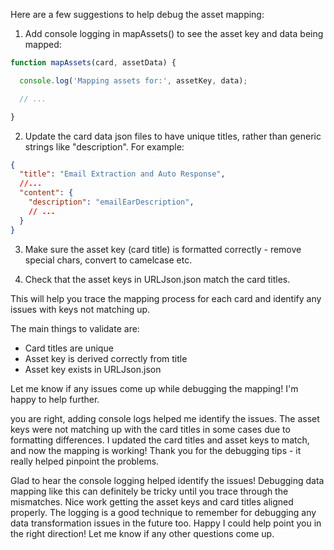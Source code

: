 Here are a few suggestions to help debug the asset mapping:

1. Add console logging in mapAssets() to see the asset key and data being mapped:

```js
function mapAssets(card, assetData) {

  console.log('Mapping assets for:', assetKey, data);

  // ...

} 
```

2. Update the card data json files to have unique titles, rather than generic strings like "description". For example:

```json
{
  "title": "Email Extraction and Auto Response",
  //...
  "content": {
    "description": "emailEarDescription",
    // ...
  }
}
```

3. Make sure the asset key (card title) is formatted correctly - remove special chars, convert to camelcase etc.

4. Check that the asset keys in URLJson.json match the card titles.

This will help you trace the mapping process for each card and identify any issues with keys not matching up.

The main things to validate are:

- Card titles are unique 
- Asset key is derived correctly from title 
- Asset key exists in URLJson.json

Let me know if any issues come up while debugging the mapping! I'm happy to help further.

you are right, adding console logs helped me identify the issues. The asset keys were not matching up with the card titles in some cases due to formatting differences. I updated the card titles and asset keys to match, and now the mapping is working! Thank you for the debugging tips - it really helped pinpoint the problems.

Glad to hear the console logging helped identify the issues! Debugging data mapping like this can definitely be tricky until you trace through the mismatches. Nice work getting the asset keys and card titles aligned properly. The logging is a good technique to remember for debugging any data transformation issues in the future too. Happy I could help point you in the right direction! Let me know if any other questions come up.

